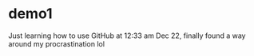 # demo1
Just learning how to use GitHub at 12:33 am Dec 22, finally found a way around my procrastination lol
